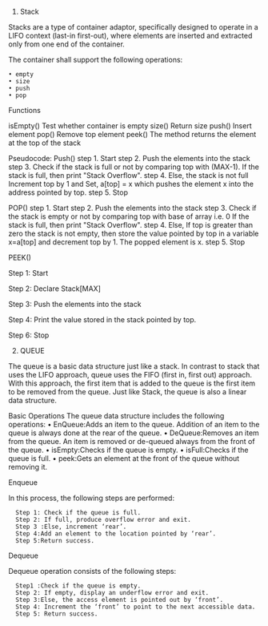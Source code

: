 
1. Stack

Stacks are a type of container adaptor, specifically designed to operate in a LIFO context (last-in first-out),    where elements are inserted and extracted only from one end of the container.

The container shall support the following operations:

    • empty
    • size
    • push
    • pop
Functions

isEmpty()
Test whether container is empty
size()
Return size
push()
Insert element
pop()
Remove top element
peek()
The method returns the element at the top of the stack

Pseudocode:
Push()
step 1. Start
step 2. Push the elements into the stack
step 3. Check if the stack is full or not by comparing top with (MAX-1).
If the stack is full, then print "Stack Overflow".
step 4. Else, the stack is not full
Increment top by 1 and Set, a[top] = x
which pushes the element x into the address pointed by top.
step 5. Stop

POP()
step 1. Start
step 2. Push the elements into the stack
step 3. Check if the stack is empty or not by comparing top
with base of array i.e. 0
If the stack is full, then print "Stack Overflow".
step 4. Else, If top is greater than zero the stack is not empty,
then store the value pointed by top in a variable x=a[top]
and decrement top by 1. The popped element is x.
step 5. Stop



PEEK()

Step 1: Start

Step 2: Declare  Stack[MAX]

Step 3: Push the elements into the stack 

Step 4: Print the value stored in the stack pointed by top.
 
Step 6: Stop


2. QUEUE


The queue is a basic data structure just like a stack. In contrast to stack that uses the LIFO approach, queue uses the FIFO (first in, first out) approach. With this approach, the first item that is added to the queue is the first item to be removed from the queue. Just like Stack, the queue is also a linear data structure.

Basic Operations
The queue data structure includes the following operations:
    • EnQueue:Adds an item to the queue. Addition of an item to the queue is always done at the rear of the queue.
    • DeQueue:Removes an item from the queue. An item is removed or de-queued always from the front of the queue.
    • isEmpty:Checks if the queue is empty.
    • isFull:Checks if the queue is full.
    • peek:Gets an element at the front of the queue without removing it.

Enqueue

In this process, the following steps are performed:

      Step 1: Check if the queue is full.
      Step 2: If full, produce overflow error and exit.
      Step 3 :Else, increment ‘rear’.
      Step 4:Add an element to the location pointed by ‘rear’.
      Step 5:Return success.
Dequeue

Dequeue operation consists of the following steps:

      Step1 :Check if the queue is empty.
      Step 2: If empty, display an underflow error and exit.
      Step 3:Else, the access element is pointed out by ‘front’.
      Step 4: Increment the ‘front’ to point to the next accessible data.
      Step 5: Return success.


